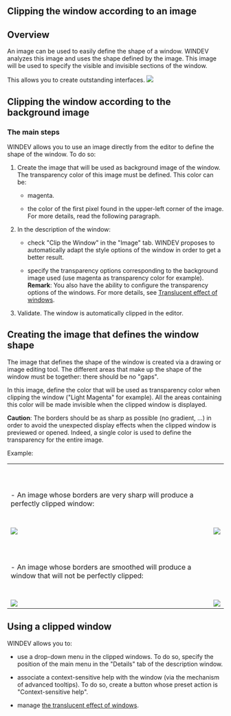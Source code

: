 


## Clipping the window according to an image
			



<a name="NOTE1"></a>
<a name="NOTE1_1"></a>


## Overview
<a name="overview_ELTTEXTE000131"></a>
An image can be used to easily define the shape of a window. WINDEV analyzes this image and uses the shape defined by the image. This image will be used to specify the visible and invisible sections of the window.

This allows you to create outstanding interfaces.
![](https://doc.pcsoft.fr/en-US/images/image.awp?langid=3&name=fenetredetouree.gif)


<a name="NOTE2"></a>
<a name="NOTE2_1"></a>


## Clipping the window according to the background image
<a name="clipping_the_window_according_the_background_image_ELTTEXTE000155"></a>


### The main steps
<a name="the_main_steps_ELTPARAGRAPHE000021"></a>

WINDEV allows you to use an image directly from the editor to define the shape of the window. To do so:

1. Create the image that will be used as background image of the window. The transparency color of this image must be defined. This color can be:

	- magenta.

	- the color of the first pixel found in the upper-left corner of the image.
			For more details, read the following paragraph.




2. In the description of the window:

	- check "Clip the Window" in the "Image" tab. WINDEV proposes to automatically adapt the style options of the window in order to get a better result.

	- specify the transparency options corresponding to the background image used (use magenta as transparency color for example).
			**Remark**: You also have the ability to configure the transparency options of the windows. For more details, see [Translucent effect of windows](../Editeurs/9500103.md).




3. Validate. The window is automatically clipped in the editor.




<a name="NOTE3"></a>
<a name="NOTE3_1"></a>


## Creating the image that defines the window shape
<a name="creating_the_image_that_defines_the_window_shape_ELTTEXTE000179"></a>
The image that defines the shape of the window is created via a drawing or image editing tool. The different areas that make up the shape of the window must be together: there should be no "gaps". 

In this image, define the color that will be used as transparency color when clipping the window ("Light Magenta" for example). All the areas containing this color will be made invisible when the clipped window is displayed.

**Caution**: The borders should be as sharp as possible (no gradient, ...) in order to avoid the unexpected display effects when the clipped window is previewed or opened. Indeed, a single color is used to define the transparency for the entire image.

Example:


|   |   |
| --- | --- |
| <br><br><br>- An image whose borders are very sharp will produce a perfectly clipped window:<br><br><br> |
| ![](https://doc.pcsoft.fr/en-US/images/image.awp?langid=3&name=bon-detoure1.gif)<br> | ![](https://doc.pcsoft.fr/en-US/images/image.awp?langid=3&name=bon-detoure.gif)<br> |
| <br><br><br>- An image whose borders are smoothed will produce a window that will not be perfectly clipped:<br><br><br> |
| ![](https://doc.pcsoft.fr/en-US/images/image.awp?langid=3&name=mauvais-detoure1.gif)<br> | ![](https://doc.pcsoft.fr/en-US/images/image.awp?langid=3&name=mauvais-detoure.gif)<br> |



<a name="NOTE4"></a>
<a name="NOTE4_1"></a>


## Using a clipped window
<a name="using_clipped_window_ELTTEXTE000203"></a>
WINDEV allows you to:

- use a drop-down menu in the clipped windows. To do so, specify the position of the main menu in the "Details" tab of the description window.

- associate a context-sensitive help with the window (via the mechanism of advanced tooltips). To do so, create a button whose preset action is "Context-sensitive help".

- manage [the translucent effect of windows](../Editeurs/9500103.md).





